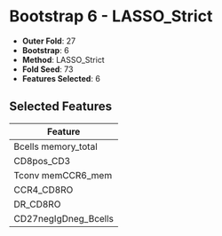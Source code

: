 # Bootstrap 6 - LASSO_Strict

- **Outer Fold**: 27
- **Bootstrap**: 6
- **Method**: LASSO_Strict
- **Fold Seed**: 73
- **Features Selected**: 6

## Selected Features

| Feature |
|---------|
| Bcells memory_total |
| CD8pos_CD3 |
| Tconv memCCR6_mem |
| CCR4_CD8RO |
| DR_CD8RO |
| CD27negIgDneg_Bcells |

